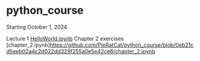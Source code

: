 # python_course
Starting October 1, 2024

Lecture 1
[HelloWorld.ipynb](https://github.com/PieRatCat/python_course/blob/338d727ee9ed78119b0bef1001139f100c0e1a72/HelloWorld.ipynb)
Chapter 2 exercises 
[chapter_2.ipynb]https://github.com/PieRatCat/python_course/blob/0eb21cd5eeb02a4c2d022dd329f255a0e5e42ce6/chapter_2.ipynb
